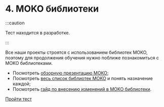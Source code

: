 # 4. MOKO библиотеки

:::caution

Тест находится в разработке.

:::

Все наши проекты строятся с использованием библиотек MOKO, поэтому для продолжения обучения нужно поближе познакомиться с MOKO библиотеками.

- Посмотреть [обзорную презентацию MOKO](https://www.youtube.com/watch?v=-JjQJG-xkRE);
- Посмотреть [весь список библиотек MOKO](https://moko.icerock.dev/) и понять назначение каждой;
- Посмотреть [гайд по внесению изменений в MOKO библиотеки](https://codelabs.kmp.icerock.dev/codelabs/moko-contribution-ru/index.html).

[Пройти тест](#)

